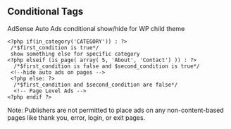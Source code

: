 ## Conditional Tags

AdSense Auto Ads conditional show/hide for WP child theme

```
<?php if(in_category('CATEGORY')) : ?>
 /*$first_condition is true*/
 show something else for specific category
<?php elseif (is_page( array( 5, 'About', 'Contact') )) : ?>
  /*$first_condition is false and $second_condition is true*/
 <!--hide auto ads on pages -->
 <?php else: ?>
  /*$first_condition and $second_condition are false*/
  <!-- Page Level Ads -->
<?php endif ?>
```

Note: Publishers are not permitted to place ads on any non-content-based pages like thank you, error, login, or exit pages.
